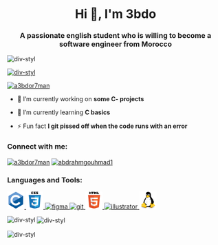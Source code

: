 <h1 align="center">Hi 👋, I'm 3bdo</h1>
<h3 align="center">A passionate english student who is willing to become a software engineer from Morocco</h3>

<p align="left"> <img src="https://komarev.com/ghpvc/?username=div-styl&label=Profile%20views&color=0e75b6&style=flat" alt="div-styl" /> </p>

<p align="left"> <a href="https://github.com/ryo-ma/github-profile-trophy"><img src="https://github-profile-trophy.vercel.app/?username=div-styl" alt="div-styl" /></a> </p>

<p align="left"> <a href="https://twitter.com/a3bdor7man" target="blank"><img src="https://img.shields.io/twitter/follow/a3bdor7man?logo=twitter&style=for-the-badge" alt="a3bdor7man" /></a> </p>

- 🔭 I’m currently working on **some C- projects**

- 🌱 I’m currently learning **C basics**

- ⚡ Fun fact **I git pissed off when the code runs with an error**

<h3 align="left">Connect with me:</h3>
<p align="left">
<a href="https://twitter.com/a3bdor7man" target="blank"><img align="center" src="https://raw.githubusercontent.com/rahuldkjain/github-profile-readme-generator/master/src/images/icons/Social/twitter.svg" alt="a3bdor7man" height="30" width="40" /></a>
<a href="https://www.behance.net/abdrahmgouhmad1" target="blank"><img align="center" src="https://raw.githubusercontent.com/rahuldkjain/github-profile-readme-generator/master/src/images/icons/Social/behance.svg" alt="abdrahmgouhmad1" height="30" width="40" /></a>
</p>

<h3 align="left">Languages and Tools:</h3>
<p align="left"> <a href="https://www.cprogramming.com/" target="_blank" rel="noreferrer"> <img src="https://raw.githubusercontent.com/devicons/devicon/master/icons/c/c-original.svg" alt="c" width="40" height="40"/> </a> <a href="https://www.w3schools.com/css/" target="_blank" rel="noreferrer"> <img src="https://raw.githubusercontent.com/devicons/devicon/master/icons/css3/css3-original-wordmark.svg" alt="css3" width="40" height="40"/> </a> <a href="https://www.figma.com/" target="_blank" rel="noreferrer"> <img src="https://www.vectorlogo.zone/logos/figma/figma-icon.svg" alt="figma" width="40" height="40"/> </a> <a href="https://git-scm.com/" target="_blank" rel="noreferrer"> <img src="https://www.vectorlogo.zone/logos/git-scm/git-scm-icon.svg" alt="git" width="40" height="40"/> </a> <a href="https://www.w3.org/html/" target="_blank" rel="noreferrer"> <img src="https://raw.githubusercontent.com/devicons/devicon/master/icons/html5/html5-original-wordmark.svg" alt="html5" width="40" height="40"/> </a> <a href="https://www.adobe.com/in/products/illustrator.html" target="_blank" rel="noreferrer"> <img src="https://www.vectorlogo.zone/logos/adobe_illustrator/adobe_illustrator-icon.svg" alt="illustrator" width="40" height="40"/> </a> <a href="https://www.linux.org/" target="_blank" rel="noreferrer"> <img src="https://raw.githubusercontent.com/devicons/devicon/master/icons/linux/linux-original.svg" alt="linux" width="40" height="40"/> </a> </p>

<p><img align="left" src="https://github-readme-stats.vercel.app/api/top-langs?username=div-styl&show_icons=true&locale=en&layout=compact" alt="div-styl" /></p>

<p>&nbsp;<img align="center" src="https://github-readme-stats.vercel.app/api?username=div-styl&show_icons=true&locale=en" alt="div-styl" /></p>

<p><img align="center" src="https://github-readme-streak-stats.herokuapp.com/?user=div-styl&" alt="div-styl" /></p>
